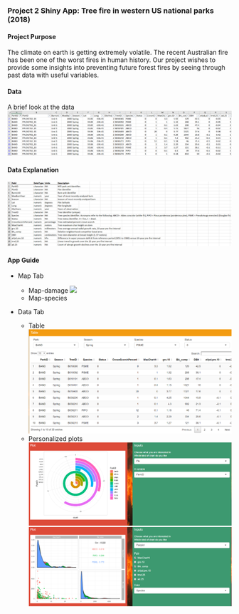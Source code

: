 ### Project 2 Shiny App: Tree fire in western US national parks (2018)

#### Project Purpose
The climate on earth is getting extremely volatile. The recent Australian fire has been one of the worst fires in human history. Our project wishes to provide some insights into preventing future forest fires by seeing through past data with useful variables. 

#### Data 
A brief look at the data
![](/doc/figs/BriefData.PNG)

#### Data Explanation
![](/doc/figs/DataExplanation.PNG)

#### App Guide
+ Map Tab
  + Map-damage
![](/doc/figs/WesternFire.gif)
  + Map-species
    
+ Data Tab
  + Table
  ![](/doc/figs/Personalizedreport.PNG)
  + Personalized plots
  ![](/doc/figs/pieplot.PNG)
  ![](/doc/figs/pairplot.PNG)

